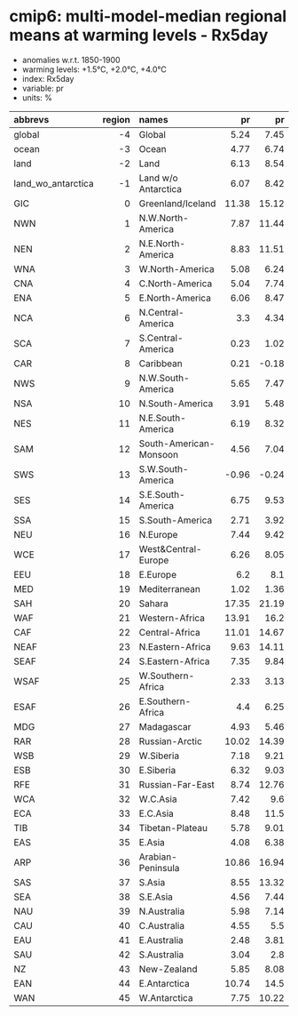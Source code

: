 # cmip6: multi-model-median regional means at warming levels - Rx5day

- anomalies w.r.t. 1850-1900
- warming levels: +1.5°C, +2.0°C, +4.0°C
- index: Rx5day
- variable: pr
- units: %

| abbrevs            |   region | names                  |    pr |    pr |    pr |
|:-------------------|---------:|:-----------------------|------:|------:|------:|
| global             |       -4 | Global                 |  5.24 |  7.45 | 18.94 |
| ocean              |       -3 | Ocean                  |  4.77 |  6.74 | 17.92 |
| land               |       -2 | Land                   |  6.13 |  8.54 | 20.76 |
| land_wo_antarctica |       -1 | Land w/o Antarctica    |  6.07 |  8.42 | 20.52 |
| GIC                |        0 | Greenland/Iceland      | 11.38 | 15.12 | 34.24 |
| NWN                |        1 | N.W.North-America      |  7.87 | 11.44 | 24.67 |
| NEN                |        2 | N.E.North-America      |  8.83 | 11.51 | 22.9  |
| WNA                |        3 | W.North-America        |  5.08 |  6.24 | 11.99 |
| CNA                |        4 | C.North-America        |  5.04 |  7.74 | 14.33 |
| ENA                |        5 | E.North-America        |  6.06 |  8.47 | 18.41 |
| NCA                |        6 | N.Central-America      |  3.3  |  4.34 | 10.77 |
| SCA                |        7 | S.Central-America      |  0.23 |  1.02 |  1.72 |
| CAR                |        8 | Caribbean              |  0.21 | -0.18 | -1.94 |
| NWS                |        9 | N.W.South-America      |  5.65 |  7.47 | 17.66 |
| NSA                |       10 | N.South-America        |  3.91 |  5.48 | 11.1  |
| NES                |       11 | N.E.South-America      |  6.19 |  8.32 | 20.24 |
| SAM                |       12 | South-American-Monsoon |  4.56 |  7.04 | 11.26 |
| SWS                |       13 | S.W.South-America      | -0.96 | -0.24 | -1.75 |
| SES                |       14 | S.E.South-America      |  6.75 |  9.53 | 21.74 |
| SSA                |       15 | S.South-America        |  2.71 |  3.92 |  8.37 |
| NEU                |       16 | N.Europe               |  7.44 |  9.42 | 18.64 |
| WCE                |       17 | West&Central-Europe    |  6.26 |  8.05 | 15.3  |
| EEU                |       18 | E.Europe               |  6.2  |  8.1  | 16.22 |
| MED                |       19 | Mediterranean          |  1.02 |  1.36 |  2.24 |
| SAH                |       20 | Sahara                 | 17.35 | 21.19 | 42.94 |
| WAF                |       21 | Western-Africa         | 13.91 | 16.2  | 31.56 |
| CAF                |       22 | Central-Africa         | 11.01 | 14.67 | 33.88 |
| NEAF               |       23 | N.Eastern-Africa       |  9.63 | 14.11 | 35.71 |
| SEAF               |       24 | S.Eastern-Africa       |  7.35 |  9.84 | 29.05 |
| WSAF               |       25 | W.Southern-Africa      |  2.33 |  3.13 |  4.53 |
| ESAF               |       26 | E.Southern-Africa      |  4.4  |  6.25 | 16.42 |
| MDG                |       27 | Madagascar             |  4.93 |  5.46 | 15.03 |
| RAR                |       28 | Russian-Arctic         | 10.02 | 14.39 | 29.14 |
| WSB                |       29 | W.Siberia              |  7.18 |  9.21 | 16.93 |
| ESB                |       30 | E.Siberia              |  6.32 |  9.03 | 21.07 |
| RFE                |       31 | Russian-Far-East       |  8.74 | 12.76 | 28.94 |
| WCA                |       32 | W.C.Asia               |  7.42 |  9.6  | 20.98 |
| ECA                |       33 | E.C.Asia               |  8.48 | 11.5  | 26.81 |
| TIB                |       34 | Tibetan-Plateau        |  5.78 |  9.01 | 26.12 |
| EAS                |       35 | E.Asia                 |  4.08 |  6.38 | 22.49 |
| ARP                |       36 | Arabian-Peninsula      | 10.86 | 16.94 | 45.56 |
| SAS                |       37 | S.Asia                 |  8.55 | 13.32 | 34.05 |
| SEA                |       38 | S.E.Asia               |  4.56 |  7.44 | 23.12 |
| NAU                |       39 | N.Australia            |  5.98 |  7.14 | 21.51 |
| CAU                |       40 | C.Australia            |  4.55 |  5.5  | 11.15 |
| EAU                |       41 | E.Australia            |  2.48 |  3.81 | 10.23 |
| SAU                |       42 | S.Australia            |  3.04 |  2.8  |  8.64 |
| NZ                 |       43 | New-Zealand            |  5.85 |  8.08 | 18.04 |
| EAN                |       44 | E.Antarctica           | 10.74 | 14.5  | 34.17 |
| WAN                |       45 | W.Antarctica           |  7.75 | 10.22 | 21.85 |